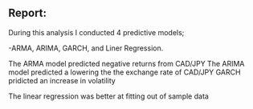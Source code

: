 ## Report:

During this analysis I conducted 4 predictive models;

-ARMA, ARIMA, GARCH, and Liner Regression.

The ARMA model predicted negative returns from CAD/JPY
The ARIMA model predicted a lowering the the exchange rate of CAD/JPY
GARCH pridicted an increase in volatility

The linear regression was better at fitting out of sample data

